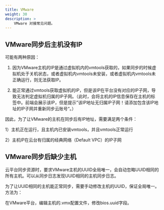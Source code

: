 ```yaml
---
title: VMware
weight: 30
description: >
    VMware 对接常见问题。
---
```


## VMware同步后主机没有IP

可能有两种原因：

1) 因为VMware主机的IP是通过虚拟机内的vmtools获取的，如果同步的时候虚拟机处于关机状态，或者虚拟机内vmtools未安装，或者虚拟机内vmtools未正确运行，则无法获取IP。

2) 能正常通过vmtools获取虚拟机的IP，但是该IP在平台没有对应的IP子网，导致无法判定虚拟机归属的IP子网。（此时，会将主机的IP信息保存在主机的标签中。前端会展示该IP，但是提示”该IP地址无归属IP子网！请添加包含该IP地址的IP子网并重新同步云账号“。）

因此，为了让VMware的主机在同步后有IP地址，需要满足两个条件：

1）主机正在运行，且主机内已安装vmtools，并且vmtools正常运行

2）主机IP在云台有归属的经典网络（Default VPC）的IP子网

## VMware同步后缺少主机

云平台同步资源时，要求VMware主机的UUID全局唯一，会自动忽略UUID相同的所有主机。可以从同步日志发现UUID相同的主机同步日志。

为了让UUID相同的主机能正常同步，需要手动修改主机的UUID，保证全局唯一。方法为：

在VMware平台，编辑主机的.vmx配置文件，修改bios.uuid字段。

